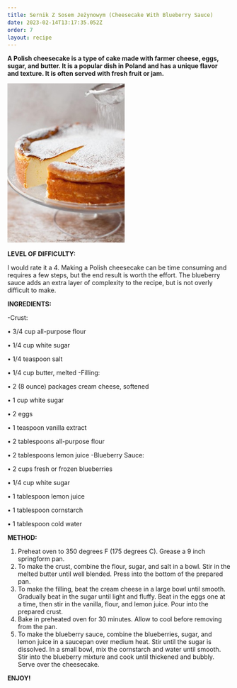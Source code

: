 ```yaml
---
title: Sernik Z Sosem Jeżynowym (Cheesecake With Blueberry Sauce)
date: 2023-02-14T13:17:35.052Z
order: 7
layout: recipe
---
```

**A Polish cheesecake is a type of cake made with farmer cheese, eggs, sugar, and butter. It is a popular dish in Poland and has a unique flavor and texture.  It is often served with fresh fruit or jam.**

![](../uploads/gggg.jpg)

**LEVEL OF DIFFICULTY:**

I would rate it a 4. Making a Polish cheesecake can be time consuming and requires a few steps, but the end result is worth the effort. The blueberry sauce adds an extra layer of complexity to the recipe, but is not overly difficult to make.

**INGREDIENTS:**

\-Crust:

 • 3/4 cup all-purpose flour 

• 1/4 cup white sugar 

• 1/4 teaspoon salt 

• 1/4 cup butter, melted -Filling: 

• 2 (8 ounce) packages cream cheese, softened 

• 1 cup white sugar 

• 2 eggs 

• 1 teaspoon vanilla extract 

• 2 tablespoons all-purpose flour 

• 2 tablespoons lemon juice -Blueberry Sauce: 

• 2 cups fresh or frozen blueberries 

• 1/4 cup white sugar 

• 1 tablespoon lemon juice 

• 1 tablespoon cornstarch 

• 1 tablespoon cold water 

**METHOD:**

1. Preheat oven to 350 degrees F (175 degrees C). Grease a 9 inch springform pan. 
2. To make the crust, combine the flour, sugar, and salt in a bowl. Stir in the melted butter until well blended. Press into the bottom of the prepared pan. 
3. To make the filling, beat the cream cheese in a large bowl until smooth. Gradually beat in the sugar until light and fluffy. Beat in the eggs one at a time, then stir in the vanilla, flour, and lemon juice. Pour into the prepared crust. 
4. Bake in preheated oven for 30 minutes. Allow to cool before removing from the pan. 
5. To make the blueberry sauce, combine the blueberries, sugar, and lemon juice in a saucepan over medium heat. Stir until the sugar is dissolved. In a small bowl, mix the cornstarch and water until smooth. Stir into the blueberry mixture and cook until thickened and bubbly. Serve over the cheesecake.

**ENJOY!**